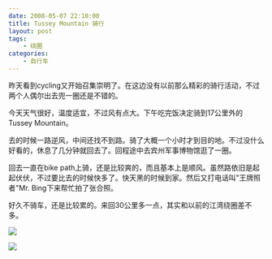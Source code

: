 ```yaml
---
date: 2008-05-07 22:10:00
title: Tussey Mountain 骑行
layout: post
tags:
    - 绕圈
categories:
    - 自行车
---
```

昨天看到cycling又开始召集崇明了。在这边没有以前那么精彩的骑行活动，不过两个人偶尔出去兜一圈还是不错的。

今天天气很好，温度适宜，不过风有点大。下午吃完饭决定骑到17公里外的Tussey Mountain。

去的时候一路逆风，中间还找不到路。骑了大概一个小时才到目的地。不过没什么好看的，休息了几分钟就回去了。回程途中去宾州军事博物馆逛了一圈。

回去一直在bike path上骑，还是比较爽的，而且基本上是顺风。虽然路依旧是起起伏伏，不过要比去的时候快多了。快天黑的时候到家。然后又打电话叫"王牌照者"Mr. Bing下来帮忙拍了张合照。

好久不骑车，还是比较累的。来回30公里多一点，其实和以前的江湾绕圈差不多。

![](http://farm9.staticflickr.com/8148/6997823014_2a4b208cbd_z.jpg)

![](http://farm9.staticflickr.com/8149/6997821218_5f2fef272b_z.jpg)
